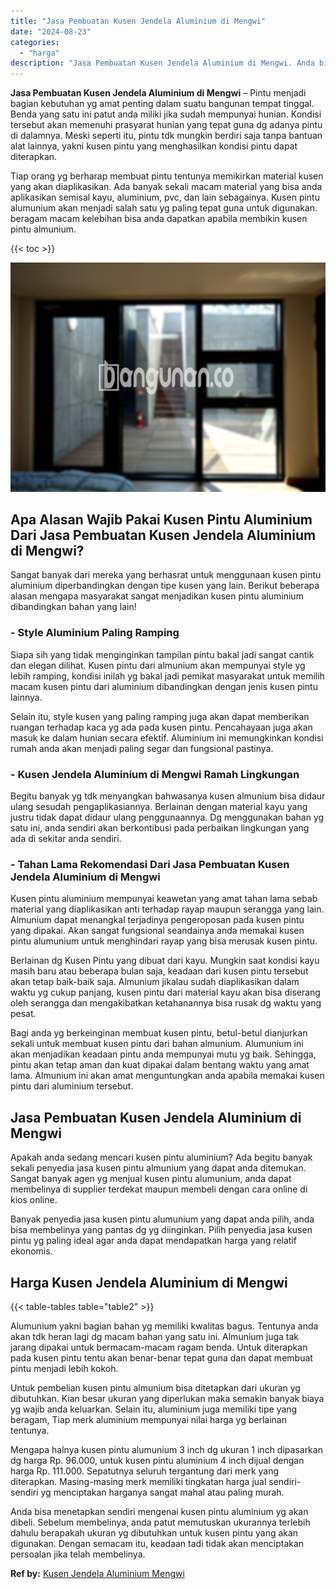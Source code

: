 ```yaml
---
title: "Jasa Pembuatan Kusen Jendela Aluminium di Mengwi"
date: "2024-08-23"
categories: 
  - "harga"
description: "Jasa Pembuatan Kusen Jendela Aluminium di Mengwi. Anda bisa menetapkan sendiri mengenai kusen pintu aluminium yg akan dibeli. Sebelum membelinya, anda patut..."
---
```


**Jasa Pembuatan Kusen Jendela Aluminium di Mengwi** – Pintu menjadi bagian kebutuhan yg amat penting dalam suatu bangunan tempat tinggal. Benda yang satu ini patut anda miliki jika sudah mempunyai hunian. Kondisi tersebut akan memenuhi prasyarat hunian yang tepat guna dg adanya pintu di dalamnya. Meski seperti itu, pintu tdk mungkin berdiri saja tanpa bantuan alat lainnya, yakni kusen pintu yang menghasilkan kondisi pintu dapat diterapkan.

Tiap orang yg berharap membuat pintu tentunya memikirkan material kusen yang akan diaplikasikan. Ada banyak sekali macam material yang bisa anda aplikasikan semisal kayu, aluminium, pvc, dan lain sebagainya. Kusen pintu alumunium akan menjadi salah satu yg paling tepat guna untuk digunakan. beragam macam kelebihan bisa anda dapatkan apabila membikin kusen pintu almunium.

{{< toc >}}

![Jasa Pembuatan Kusen Jendela Aluminium di Mengwi](/images/harga-kusen-jendela-alumunium-31.png)

## Apa Alasan Wajib Pakai Kusen Pintu Aluminium Dari Jasa Pembuatan Kusen Jendela Aluminium di Mengwi?

Sangat banyak dari mereka yang berhasrat untuk menggunaan kusen pintu aluminium diperbandingkan dengan tipe kusen yang lain. Berikut beberapa alasan mengapa masyarakat sangat menjadikan kusen pintu aluminium dibandingkan bahan yang lain!

### \- Style Aluminium Paling Ramping

Siapa sih yang tidak menginginkan tampilan pintu bakal jadi sangat cantik dan elegan dilihat. Kusen pintu dari almunium akan mempunyai style yg lebih ramping, kondisi inilah yg bakal jadi pemikat masyarakat untuk memilih macam kusen pintu dari aluminium dibandingkan dengan jenis kusen pintu lainnya.

Selain itu, style kusen yang paling ramping juga akan dapat memberikan ruangan terhadap kaca yg ada pada kusen pintu. Pencahayaan juga akan masuk ke dalam hunian secara efektif. Aluminium ini memungkinkan kondisi rumah anda akan menjadi paling segar dan fungsional pastinya.

### \- Kusen Jendela Aluminium di Mengwi Ramah Lingkungan

Begitu banyak yg tdk menyangkan bahwasanya kusen almunium bisa didaur ulang sesudah pengaplikasiannya. Berlainan dengan material kayu yang justru tidak dapat didaur ulang penggunaannya. Dg menggunakan bahan yg satu ini, anda sendiri akan berkontibusi pada perbaikan lingkungan yang ada di sekitar anda sendiri.

### \- Tahan Lama Rekomendasi Dari Jasa Pembuatan Kusen Jendela Aluminium di Mengwi

Kusen pintu aluminium mempunyai keawetan yang amat tahan lama sebab material yang diaplikasikan anti terhadap rayap maupun serangga yang lain. Almunium dapat menangkal terjadinya pengeroposan pada kusen pintu yang dipakai. Akan sangat fungsional seandainya anda memakai kusen pintu alumunium untuk menghindari rayap yang bisa merusak kusen pintu.

Berlainan dg Kusen Pintu yang dibuat dari kayu. Mungkin saat kondisi kayu masih baru atau beberapa bulan saja, keadaan dari kusen pintu tersebut akan tetap baik-baik saja. Almunium jikalau sudah diaplikasikan dalam waktu yg cukup panjang, kusen pintu dari material kayu akan bisa diserang oleh serangga dan mengakibatkan ketahanannya bisa rusak dg waktu yang pesat.

Bagi anda yg berkeinginan membuat kusen pintu, betul-betul dianjurkan sekali untuk membuat kusen pintu dari bahan almunium. Alumunium ini akan menjadikan keadaan pintu anda mempunyai mutu yg baik. Sehingga, pintu akan tetap aman dan kuat dipakai dalam bentang waktu yang amat lama. Almunium ini akan amat menguntungkan anda apabila memakai kusen pintu dari aluminium tersebut.

## Jasa Pembuatan Kusen Jendela Aluminium di Mengwi

Apakah anda sedang mencari kusen pintu aluminium? Ada begitu banyak sekali penyedia jasa kusen pintu almunium yang dapat anda ditemukan. Sangat banyak agen yg menjual kusen pintu alumunium, anda dapat membelinya di supplier terdekat maupun membeli dengan cara online di kios online.

Banyak penyedia jasa kusen pintu alumunium yang dapat anda pilih, anda bisa membelinya yang pantas dg yg diinginkan. Pilih penyedia jasa kusen pintu yg paling ideal agar anda dapat mendapatkan harga yang relatif ekonomis.

## Harga Kusen Jendela Aluminium di Mengwi

{{< table-tables table="table2" >}}

Alumunium yakni bagian bahan yg memiliki kwalitas bagus. Tentunya anda akan tdk heran lagi dg macam bahan yang satu ini. Almunium juga tak jarang dipakai untuk bermacam-macam ragam benda. Untuk diterapkan pada kusen pintu tentu akan benar-benar tepat guna dan dapat membuat pintu menjadi lebih kokoh.

Untuk pembelian kusen pintu almunium bisa ditetapkan dari ukuran yg dibutuhkan. Kian besar ukuran yang diperlukan maka semakin banyak biaya yg wajib anda keluarkan. Selain itu, aluminium juga memiliki tipe yang beragam, Tiap merk aluminium mempunyai nilai harga yg berlainan tentunya.

Mengapa halnya kusen pintu alumunium 3 inch dg ukuran 1 inch dipasarkan dg harga Rp. 96.000, untuk kusen pintu aluminium 4 inch dijual dengan harga Rp. 111.000. Sepatutnya seluruh tergantung dari merk yang diterapkan. Masing-masing merk memiliki tingkatan harga jual sendiri-sendiri yg menciptakan harganya sangat mahal atau paling murah.

Anda bisa menetapkan sendiri mengenai kusen pintu aluminium yg akan dibeli. Sebelum membelinya, anda patut memutuskan ukurannya terlebih dahulu berapakah ukuran yg dibutuhkan untuk kusen pintu yang akan digunakan. Dengan semacam itu, keadaan tadi tidak akan menciptakan persoalan jika telah membelinya.

**Ref by:** [Kusen Jendela Aluminium Mengwi](https://id.wikipedia.org/wiki/Kusen)
